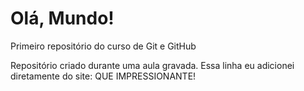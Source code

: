 # Olá, Mundo!
 Primeiro repositório do curso de Git e GitHub

Repositório criado durante uma aula gravada.
Essa linha eu adicionei diretamente do site: QUE IMPRESSIONANTE!
